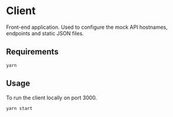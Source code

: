 # Client
Front-end application. Used to configure the mock API hostnames, endpoints and static JSON files.

## Requirements
`yarn`

## Usage
To run the client locally on port 3000.
```
yarn start
````